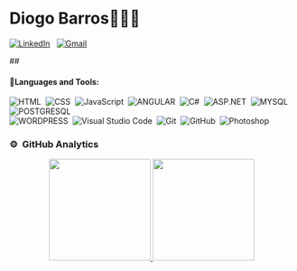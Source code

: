 <h1>Diogo Barros👨🏽‍💻</h1>
 
<p><a href="https://www.linkedin.com/in/diogobarros-code/"><img alt="LinkedIn" src="https://img.shields.io/badge/linkedin%20-%230077B5.svg?&style=flat&logo=linkedin&logoColor=white"/></a> &nbsp;
<a href="mailto:diogobarros.code@gmail.com"><img alt="Gmail" src="https://img.shields.io/badge/Gmail-D14836?style=flat&logo=gmail&logoColor=white" /></a> &nbsp;
</p>
##


<h4 align="left">🚀Languages and Tools:</h4>

![HTML](https://img.shields.io/badge/-HTML-05122A?style=flat&logo=HTML5)&nbsp;
![CSS](https://img.shields.io/badge/-CSS-05122A?style=flat&logo=CSS3&logoColor=1572B6)&nbsp;
![JavaScript](https://img.shields.io/badge/-JavaScript-05122A?style=flat&logo=javascript)&nbsp;
![ANGULAR](https://img.shields.io/badge/-Angular-05122A?&logo=Angular)&nbsp;
![C#](https://img.shields.io/badge/-CSharp-05122A?style=flat&logo=C%2B%2B&logoColor=00599C)&nbsp;
![ASP.NET](https://img.shields.io/badge/-Asp.NETCore-05122A?style=flat&logo=C%2B%2B&logoColor=00599C)&nbsp;
![MYSQL](https://img.shields.io/badge/-MySQL-05122A?&logo=MySQL)&nbsp;
![POSTGRESQL](https://img.shields.io/badge/-PostgreSql-05122A?&logo=PostgreSql) </br>
![WORDPRESS](https://img.shields.io/badge/-Wordpress-05122A?&logo=Wordpress)&nbsp;
![Visual Studio Code](https://img.shields.io/badge/-Visual%20Studio%20Code-05122A?style=flat&logo=visual-studio-code&logoColor=007ACC)&nbsp;
![Git](https://img.shields.io/badge/-Git-05122A?style=flat&logo=git)&nbsp;
![GitHub](https://img.shields.io/badge/-GitHub-05122A?style=flat&logo=github)&nbsp;
![Photoshop](https://img.shields.io/badge/-Photoshop-05122A?style=flat&logo=adobe-photoshop)&nbsp;

### ⚙️ &nbsp;GitHub Analytics

<p align="center">
<a href="https://github.com/DiogoBarrosCode">
  <img height="180em" src="https://github-readme-stats-eight-theta.vercel.app/api?username=DiogoBarrosCode&show_icons=true&theme=algolia&include_all_commits=true&count_private=true"/>
  <img height="180em" src="https://github-readme-stats-eight-theta.vercel.app/api/top-langs/?username=DiogoBarrosCode&layout=compact&langs_count=8&theme=algolia"/>
</a>
</p>


<p align="left">


</p>

